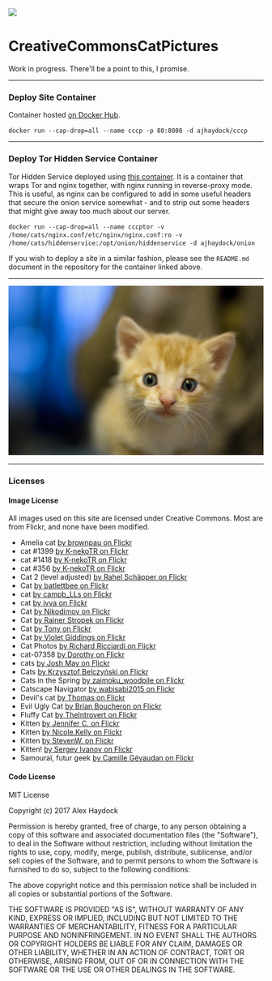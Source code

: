 [![](https://images.microbadger.com/badges/image/ajhaydock/cccp.svg)](https://microbadger.com/images/ajhaydock/cccp "Get your own image badge on microbadger.com")

# CreativeCommonsCatPictures
Work in progress. There'll be a point to this, I promise.

-----------------------------------------


### Deploy Site Container
Container hosted [on Docker Hub](https://hub.docker.com/r/ajhaydock/cccp/).

```
docker run --cap-drop=all --name cccp -p 80:8080 -d ajhaydock/cccp
```

-----------------------------------------


### Deploy Tor Hidden Service Container
Tor Hidden Service deployed using [this container](https://github.com/ajhaydock/TorHiddenService-Docker/). It is a container that wraps Tor and nginx together, with nginx running in reverse-proxy mode. This is useful, as nginx can be configured to add in some useful headers that secure the onion service somewhat - and to strip out some headers that might give away too much about our server.
```
docker run --cap-drop=all --name cccptor -v /home/cats/nginx.conf/etc/nginx/nginx.conf:ro -v /home/cats/hiddenservice:/opt/onion/hiddenservice -d ajhaydock/onion
```
If you wish to deploy a site in a similar fashion, please see the `README.md` document in the repository for the container linked above.

-----------------------------------------


![kitten](https://github.com/ajhaydock/CreativeCommonsCatPictures/raw/master/kitten.jpg)

-----------------------------------------


### Licenses
#### Image License
All images used on this site are licensed under Creative Commons. Most are from Flickr, and none have been modified.

* Amelia cat [by brownpau on Flickr](https://www.flickr.com/photos/brownpau/14160829306/)
* cat #1399 [by K-nekoTR on Flickr](https://www.flickr.com/photos/105567585@N06/28466850754/)
* cat #1418 [by K-nekoTR on Flickr](https://www.flickr.com/photos/105567585@N06/29842350045/)
* cat #356 [by K-nekoTR on Flickr](https://www.flickr.com/photos/105567585@N06/12374386085/)
* Cat 2 (level adjusted) [by Rahel Schäpper on Flickr](https://www.flickr.com/photos/11000465@N02/1020923340/)
* Cat [by batlettbee on Flickr](https://www.flickr.com/photos/88534689@N08/8726415925/)
* cat [by campb_LLs on Flickr](https://www.flickr.com/photos/n0mi_/6830173403/)
* cat [by ivva on Flickr](https://www.flickr.com/photos/ivva/4646845537/)
* Cat [by Nikodimov on Flickr](https://www.flickr.com/photos/78033337@N00/8312161062/)
* Cat [by Rainer Stropek on Flickr](https://www.flickr.com/photos/rainerstropek/16075613156/)
* Cat [by Tony on Flickr](https://www.flickr.com/photos/zuk0/15218475961/)
* Cat [by Violet Giddings on Flickr](https://www.flickr.com/photos/violetgiddings/31898737835/)
* Cat Photos [by Richard Ricciardi on Flickr](https://www.flickr.com/photos/ricricciardi/9233486351/)
* cat-07358 [by Dorothy on Flickr](https://www.flickr.com/photos/tomatomail/14895989825/)
* cats [by Josh May on Flickr](https://www.flickr.com/photos/chuckles396/4137352612/)
* Cats [by Krzysztof Belczyński on Flickr](https://www.flickr.com/photos/x-oph/6117272430/)
* Cats in the Spring [by zaimoku_woodpile on Flickr](https://www.flickr.com/photos/11250735@N07/8560840635/)
* Catscape Navigator [by wabisabi2015 on Flickr](https://www.flickr.com/photos/necosky/6651575581/)
* Devil's cat [by Thomas on Flickr](https://www.flickr.com/photos/caipirhona/5264164625/)
* Evil Ugly Cat [by Brian Boucheron on Flickr](https://www.flickr.com/photos/bert_m_b/891765178/)
* Fluffy Cat [by TheIntrovert on Flickr](https://www.flickr.com/photos/theintrovert/8669890808/)
* Kitten [by Jennifer C. on Flickr](https://www.flickr.com/photos/29638108@N06/15745379826/)
* Kitten [by Nicole.Kelly on Flickr](https://www.flickr.com/photos/nicolekelly/4671107278/)
* Kitten [by StevenW. on Flickr](https://www.flickr.com/photos/helloeveryone123/6145248102/)
* Kitten! [by Sergey Ivanov on Flickr](https://www.flickr.com/photos/mediumpanda/6157871473/)
* Samouraï, futur geek [by Camille Gévaudan on Flickr](https://www.flickr.com/photos/k-m/4576725680/)

#### Code License
MIT License

Copyright (c) 2017 Alex Haydock

Permission is hereby granted, free of charge, to any person obtaining a copy
of this software and associated documentation files (the "Software"), to deal
in the Software without restriction, including without limitation the rights
to use, copy, modify, merge, publish, distribute, sublicense, and/or sell
copies of the Software, and to permit persons to whom the Software is
furnished to do so, subject to the following conditions:

The above copyright notice and this permission notice shall be included in all
copies or substantial portions of the Software.

THE SOFTWARE IS PROVIDED "AS IS", WITHOUT WARRANTY OF ANY KIND, EXPRESS OR
IMPLIED, INCLUDING BUT NOT LIMITED TO THE WARRANTIES OF MERCHANTABILITY,
FITNESS FOR A PARTICULAR PURPOSE AND NONINFRINGEMENT. IN NO EVENT SHALL THE
AUTHORS OR COPYRIGHT HOLDERS BE LIABLE FOR ANY CLAIM, DAMAGES OR OTHER
LIABILITY, WHETHER IN AN ACTION OF CONTRACT, TORT OR OTHERWISE, ARISING FROM,
OUT OF OR IN CONNECTION WITH THE SOFTWARE OR THE USE OR OTHER DEALINGS IN THE
SOFTWARE.
